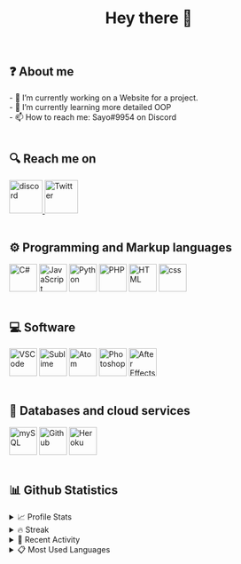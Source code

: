 <div align="center">
    <h1> Hey there 👋 </h1>
</div>

<br>

<div>
    <h2>❓ About me </h2>
    - 🔭 I’m currently working on a Website for a project. <br>
    - 🌱 I’m currently learning more detailed OOP <br>
    - 📫 How to reach me: Sayo#9954 on Discord <br>
</div>

<br>

<div>
    <h2>🔍 Reach me on </h2>
    <div>
        <a href ="https://discord.com/users/496374916501864448" target="_blanc">
            <img height="60px" src="https://brandslogos.com/wp-content/uploads/images/large/discord-logo.png" alt="discord"> 
        </a>  
        <a href="https://twitter.com/Not_Sayo" target="_blanc">
            <img height="60px" src="https://assets.stickpng.com/images/580b57fcd9996e24bc43c53e.png" alt="Twitter">
        </a>
    </div>
</div>

<br>

<div>
    <h2> ⚙ Programming and Markup languages </h2>
    <img height="50px" src="https://github.com/yurijserrano/Github-Profile-Readme-Logos/blob/master/programming%20languages/c%23.svg" alt="C#">
    <img height="50px" src="https://github.com/yurijserrano/Github-Profile-Readme-Logos/blob/master/programming%20languages/javascript.svg" alt="JavaScript">
    <img height="50px" src="https://github.com/yurijserrano/Github-Profile-Readme-Logos/blob/master/programming%20languages/python.svg" alt="Python">
    <img height="50px" src="https://github.com/yurijserrano/Github-Profile-Readme-Logos/blob/master/programming%20languages/php.png" alt="PHP">
    <img height="50px" src="https://github.com/yurijserrano/Github-Profile-Readme-Logos/blob/master/others/html.svg" alt="HTML">
    <img height="50px" src="https://github.com/yurijserrano/Github-Profile-Readme-Logos/blob/master/others/css.svg" alt="css">
</div>

<br>

<div>
    <h2> 💻 Software </h2>
    <img height="50px" src="https://github.com/yurijserrano/Github-Profile-Readme-Logos/blob/master/text%20editors/vscode.svg" alt="VSCode">
    <img height="50px" src="https://github.com/yurijserrano/Github-Profile-Readme-Logos/blob/master/text%20editors/sublime.svg" alt="Sublime"> 
    <img height="50px" src ="https://github.com/yurijserrano/Github-Profile-Readme-Logos/blob/master/text%20editors/atom.svg" alt="Atom">
    <img height="50px" src="https://github.com/yurijserrano/Github-Profile-Readme-Logos/blob/master/tools/photoshop.png" alt="Photoshop">
    <img height="50px" src="https://github.com/yurijserrano/Github-Profile-Readme-Logos/blob/master/tools/after-effects.png" alt="After Effects">
</div>

<br>

<div>
    <h2>📁 Databases and cloud services </h2>
    <img height="50px" src="https://download.logo.wine/logo/MySQL/MySQL-Logo.wine.png" alt="mySQL">
    <img height="50px" src="https://www.pngkey.com/png/full/178-1787508_github-icon-download-at-icons8-white-github-icon.png" alt="Github">
    <img height="50px" src="https://github.com/yurijserrano/Github-Profile-Readme-Logos/blob/master/cloud/heroku.svg" alt="Heroku">
    
</div>

<br>

<div>
    <h2>📊 Github Statistics </h2>
    <details> <br>
        <summary> 📈 Profile Stats </summary>
            <img src="https://github-readme-stats.vercel.app/api?username=notsayo&show_icons=true&theme=synthwave" alt="Statistics"> <br> <br>
    </details>
    <details> <br>
        <summary> 🔥 Streak </summary>
            <img src="https://streak-stats.demolab.com?user=notsayo&theme=dark&hide_border=true" alt="Streak"> <br> <br>
    </details>
    <details> <br>
        <summary>🔧 Recent Activity </summary>
            <img src="https://github-readme-activity-graph.cyclic.app/graph?username=notsayo&theme=tokyo-night" alt="Contribution Graph"> <br> <br>
    </details>
    <details> <br>
        <summary>📋 Most Used Languages </summary>
            <img src="https://github-readme-stats.vercel.app/api/top-langs/?username=notsayo&theme=tokyonight" alt="Most used languages"> <br> <br>
    </details>
</div>




<!--
**NotSayo/notsayo** is a ✨ _special_ ✨ repository because its `README.md` (this file) appears on your GitHub profile.

Here are some ideas to get you started:

- 🔭 I’m currently working on ...
- 🌱 I’m currently learning ...
- 👯 I’m looking to collaborate on ...
- 🤔 I’m looking for help with ...
- 💬 Ask me about ...
- 📫 How to reach me: ...
- 😄 Pronouns: ...
- ⚡ Fun fact: ...
-->
